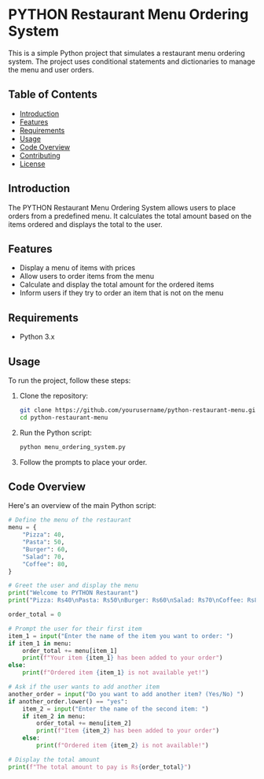 # PYTHON Restaurant Menu Ordering System

This is a simple Python project that simulates a restaurant menu ordering system. The project uses conditional statements and dictionaries to manage the menu and user orders.

## Table of Contents

- [Introduction](#introduction)
- [Features](#features)
- [Requirements](#requirements)
- [Usage](#usage)
- [Code Overview](#code-overview)
- [Contributing](#contributing)
- [License](#license)

## Introduction

The PYTHON Restaurant Menu Ordering System allows users to place orders from a predefined menu. It calculates the total amount based on the items ordered and displays the total to the user.

## Features

- Display a menu of items with prices
- Allow users to order items from the menu
- Calculate and display the total amount for the ordered items
- Inform users if they try to order an item that is not on the menu

## Requirements

- Python 3.x

## Usage

To run the project, follow these steps:

1. Clone the repository:
    ```bash
    git clone https://github.com/yourusername/python-restaurant-menu.git
    cd python-restaurant-menu
    ```

2. Run the Python script:
    ```bash
    python menu_ordering_system.py
    ```

3. Follow the prompts to place your order.

## Code Overview

Here's an overview of the main Python script:

```python
# Define the menu of the restaurant
menu = {
    "Pizza": 40,
    "Pasta": 50,
    "Burger": 60,
    "Salad": 70,
    "Coffee": 80,
}

# Greet the user and display the menu
print("Welcome to PYTHON Restaurant")
print("Pizza: Rs40\nPasta: Rs50\nBurger: Rs60\nSalad: Rs70\nCoffee: Rs80")

order_total = 0

# Prompt the user for their first item
item_1 = input("Enter the name of the item you want to order: ")
if item_1 in menu:
    order_total += menu[item_1]
    print(f"Your item {item_1} has been added to your order")
else:
    print(f"Ordered item {item_1} is not available yet!")

# Ask if the user wants to add another item
another_order = input("Do you want to add another item? (Yes/No) ")
if another_order.lower() == "yes":
    item_2 = input("Enter the name of the second item: ")
    if item_2 in menu:
        order_total += menu[item_2]
        print(f"Item {item_2} has been added to your order")
    else:
        print(f"Ordered item {item_2} is not available!")

# Display the total amount
print(f"The total amount to pay is Rs{order_total}")
